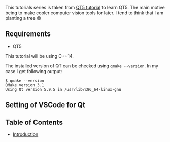 This tutorials series is taken from [QT5 tutorial](https://zetcode.com/gui/qt5/) to learn QT5. The main motive being to make cooler computer vision tools for later. I tend to think that I am planting a tree :smile:


## Requirements
   - QT5

This tutorial will be using C++14.

The installed version of QT can be checked using 
```qmake --version```. In my case I get following output:
``` 
$ qmake --version
QMake version 3.1
Using Qt version 5.9.5 in /usr/lib/x86_64-linux-gnu
```

## Setting of VSCode for Qt

## Table of Contents
- [Introduction](./Introduction/)
